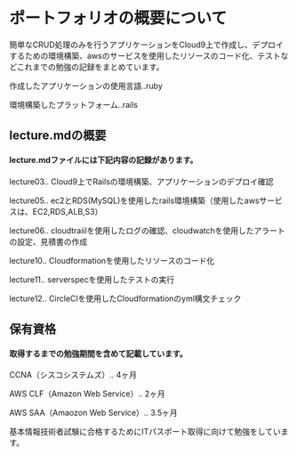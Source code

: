 # ポートフォリオの概要について

簡単なCRUD処理のみを行うアプリケーションをCloud9上で作成し、デプロイするための環境構築、awsのサービスを使用したリソースのコード化、テストなどこれまでの勉強の記録をまとめています。


作成したアプリケーションの使用言語..ruby

環境構築したプラットフォーム..rails


## lecture.mdの概要
#### lecture.mdファイルには下記内容の記録があります。

lecture03.. Cloud9上でRailsの環境構築、アプリケーションのデプロイ確認

lecture05.. ec2とRDS(MySQL)を使用したrails環境構築（使用したawsサービスは、EC2,RDS,ALB,S3）

lecture06.. cloudtraiilを使用したログの確認、cloudwatchを使用したアラートの設定、見積書の作成

lecture10.. Cloudformationを使用したリソースのコード化

lecture11.. serverspecを使用したテストの実行

lecture12.. CircleCIを使用したCloudformationのyml構文チェック



## 保有資格
#### 取得するまでの勉強期間を含めて記載しています。

CCNA（シスコシステムズ）.. 4ヶ月

AWS CLF（Amazon Web Service）.. 2ヶ月

AWS SAA（Amaozon Web Service）.. 3.5ヶ月

基本情報技術者試験に合格するためにITパスポート取得に向けて勉強をしています。
